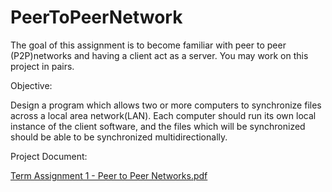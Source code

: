 # PeerToPeerNetwork

The goal of this assignment is to become familiar with peer to peer (P2P)networks and having a client act as a server. You may work on this project in pairs.

Objective: 

Design a program which allows two or more computers to synchronize files across a local area network(LAN). 
Each computer should run its own local instance of the client software, and the files which will be synchronized should be able to be synchronized multidirectionally.

Project Document:

[Term Assignment 1 - Peer to Peer Networks.pdf](https://github.com/lifeofparth/PeerToPeerNetwork/files/6159411/Term.Assignment.1.-.Peer.to.Peer.Networks.pdf)
